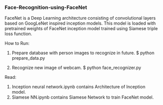 ### Face-Recognition-using-FaceNet
FaceNet is a Deep Learning architecture consisting of convolutional layers based on GoogLeNet inspired inception models.
This model is loaded with pretrained weights of FaceNet inception model trained using Siamese triple loss function.

How to Run: 
1. Prepare database with person images to recognize in future.
$ python prepare_data.py

2. Recognize new image of webcam.
$ python face_recognizer.py

Read:
1. Inception neural network.ipynb contains Architecture of Inception model.
2. Siamese NN.ipynb contains Siamese Network to train FaceNet model.


